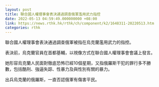 ```yaml
---
layout: post
title: 聯合國人權理事會表決通過調查俄軍濫用武力指控
date: 2022-05-13 04:59:49.000000000 +08:00
link: https://news.rthk.hk/rthk/ch/component/k2/1648311-20220513.htm
categories: rthk
---
```


聯合國人權理事會表決通過調查俄軍被指在烏克蘭濫用武力的指控。

表決前，烏克蘭官員在首都基輔，以視像方式在聯合國人權理事會會議上發言。

她形容烏克蘭人民面對徹底恐怖已經10個星期，又指俄羅斯干犯的罪行多不勝數，包括酷刑、強逼失踪、性暴力及與性別有關的暴力。

出兵烏克蘭的俄羅斯，一直否認俄軍有傷害平民。

